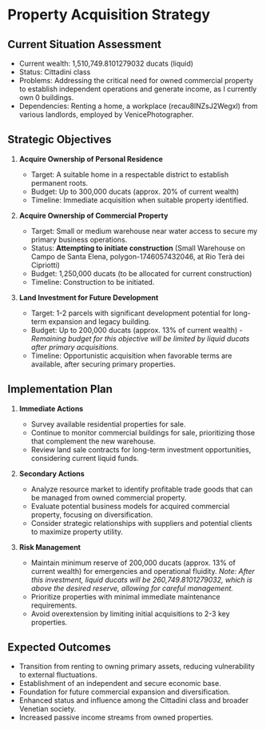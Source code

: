 # Property Acquisition Strategy

## Current Situation Assessment
- Current wealth: 1,510,749.8101279032 ducats (liquid)
- Status: Cittadini class
- Problems: Addressing the critical need for owned commercial property to establish independent operations and generate income, as I currently own 0 buildings.
- Dependencies: Renting a home, a workplace (recau8lNZsJ2Wegxl) from various landlords, employed by VenicePhotographer.

## Strategic Objectives
1. **Acquire Ownership of Personal Residence**
   - Target: A suitable home in a respectable district to establish permanent roots.
   - Budget: Up to 300,000 ducats (approx. 20% of current wealth)
   - Timeline: Immediate acquisition when suitable property identified.

2. **Acquire Ownership of Commercial Property**
   - Target: Small or medium warehouse near water access to secure my primary business operations.
   - Status: **Attempting to initiate construction** (Small Warehouse on Campo de Santa Elena, polygon-1746057432046, at Rio Terà dei Cipriotti)
   - Budget: 1,250,000 ducats (to be allocated for current construction)
   - Timeline: Construction to be initiated.

3. **Land Investment for Future Development**
   - Target: 1-2 parcels with significant development potential for long-term expansion and legacy building.
   - Budget: Up to 200,000 ducats (approx. 13% of current wealth) - *Remaining budget for this objective will be limited by liquid ducats after primary acquisitions.*
   - Timeline: Opportunistic acquisition when favorable terms are available, after securing primary properties.

## Implementation Plan
1. **Immediate Actions**
   - Survey available residential properties for sale.
   - Continue to monitor commercial buildings for sale, prioritizing those that complement the new warehouse.
   - Review land sale contracts for long-term investment opportunities, considering current liquid funds.

2. **Secondary Actions**
   - Analyze resource market to identify profitable trade goods that can be managed from owned commercial property.
   - Evaluate potential business models for acquired commercial property, focusing on diversification.
   - Consider strategic relationships with suppliers and potential clients to maximize property utility.

3. **Risk Management**
   - Maintain minimum reserve of 200,000 ducats (approx. 13% of current wealth) for emergencies and operational fluidity. *Note: After this investment, liquid ducats will be 260,749.8101279032, which is above the desired reserve, allowing for careful management.*
   - Prioritize properties with minimal immediate maintenance requirements.
   - Avoid overextension by limiting initial acquisitions to 2-3 key properties.

## Expected Outcomes
- Transition from renting to owning primary assets, reducing vulnerability to external fluctuations.
- Establishment of an independent and secure economic base.
- Foundation for future commercial expansion and diversification.
- Enhanced status and influence among the Cittadini class and broader Venetian society.
- Increased passive income streams from owned properties.
